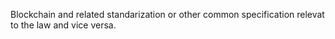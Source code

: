 Blockchain and related standarization or other common specification relevat to the law and vice versa.
